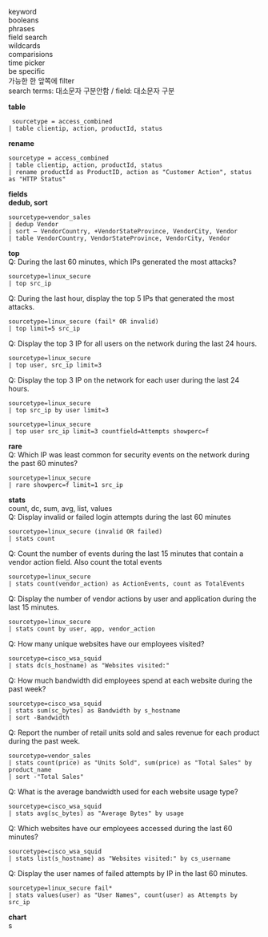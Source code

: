 keyword<br>
booleans<br>
phrases<br>
field search<br>
wildcards<br>
comparisions<br>
time picker<br>
be specific<br>
가능한 한 앞쪽에 filter<br>
search terms: 대소문자 구분안함 / field: 대소문자 구분<br>

**table**
```
 sourcetype = access_combined 
| table clientip, action, productId, status
```

**rename**
```
sourcetype = access_combined 
| table clientip, action, productId, status
| rename productId as ProductID, action as "Customer Action", status as "HTTP Status"
```
**fields**
<br>
**dedub, sort**
```
sourcetype=vendor_sales
| dedup Vendor
| sort – VendorCountry, +VendorStateProvince, VendorCity, Vendor
| table VendorCountry, VendorStateProvince, VendorCity, Vendor
```
**top**
<br>
Q: During the last 60 minutes, which IPs generated the most attacks?
```
sourcetype=linux_secure
| top src_ip
```
Q: During the last hour, display the top 5 IPs that generated the most attacks.
```
sourcetype=linux_secure (fail* OR invalid) 
| top limit=5 src_ip 
```
Q: Display the top 3 IP for all users on the network during the last 24 hours.
```
sourcetype=linux_secure 
| top user, src_ip limit=3 
```
Q: Display the top 3 IP on the network for each user during the last 24 hours.
```
sourcetype=linux_secure 
| top src_ip by user limit=3 
```
```
sourcetype=linux_secure 
| top user src_ip limit=3 countfield=Attempts showperc=f
```
**rare**
<br>
 Q: Which IP was least common for security events on the network during the past 60 minutes?
 ```
 sourcetype=linux_secure 
| rare showperc=f limit=1 src_ip
 ```
**stats**
<br>
count, dc, sum, avg, list, values
<br>
Q: Display invalid or failed login attempts during the last 60 minutes
```
sourcetype=linux_secure (invalid OR failed) 
| stats count 
```
Q: Count the number of events during the last 15 minutes that contain a vendor action field. Also count the total events
```
sourcetype=linux_secure 
| stats count(vendor_action) as ActionEvents, count as TotalEvents
```
Q: Display the number of vendor actions  by user and application during the last 15 minutes.
```
sourcetype=linux_secure
| stats count by user, app, vendor_action
```
Q: How many unique websites have our employees visited?
```
sourcetype=cisco_wsa_squid 
| stats dc(s_hostname) as "Websites visited:"
```
Q: How much bandwidth did employees spend at each website during the past week?
```
sourcetype=cisco_wsa_squid
| stats sum(sc_bytes) as Bandwidth by s_hostname 
| sort -Bandwidth 
```
Q: Report the number of retail units sold and sales revenue for each product during the past week. 
```
sourcetype=vendor_sales
| stats count(price) as "Units Sold", sum(price) as "Total Sales" by product_name
| sort -"Total Sales" 
```
Q: What is the average bandwidth used for each website usage type?
```
sourcetype=cisco_wsa_squid
| stats avg(sc_bytes) as "Average Bytes" by usage
```
Q: Which websites have our employees accessed during the last 60 minutes?
```
sourcetype=cisco_wsa_squid 
| stats list(s_hostname) as "Websites visited:" by cs_username
```
Q: Display the user names of failed attempts by IP in the last 60 minutes. 
```
sourcetype=linux_secure fail* 
| stats values(user) as "User Names", count(user) as Attempts by src_ip
```

**chart**
<br>
s
